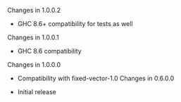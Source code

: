Changes in 1.0.0.2

  * GHC 8.6+ compatibility for tests as well

Changes in 1.0.0.1

  * GHC 8.6 compatibility

Changes in 1.0.0.0

  * Compatibility with fixed-vector-1.0
Changes in 0.6.0.0

  * Initial release
